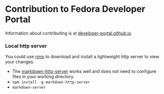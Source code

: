 # Contribution to Fedora Developer Portal
Information about contributing is at [developer-portal.github.io](https://developer-portal.github.io/).

### Local http server
You could use [nmp](https://www.npmjs.com/) to download and install a lightweight http server to view your changes.

* The [markdown-http-server](https://www.npmjs.com/package/markdown-http-server) works well and does not need to configure files in your working directory.
* `npm install -g markdown-http-server`
* `markdown-server`
